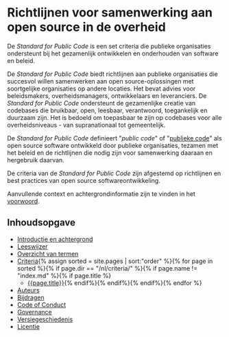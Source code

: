 
# Richtlijnen voor samenwerking aan open source in de overheid

De *Standard for Public Code* is een set criteria die publieke organisaties ondersteunt bij het gezamenlijk ontwikkelen en onderhouden van software en beleid.

De *Standard for Public Code* biedt richtlijnen aan publieke organisaties die succesvol willen samenwerken aan open source-oplossingen met soortgelijke organisaties op andere locaties. Het bevat advies voor beleidsmakers, overheidsmanagers, ontwikkelaars en leveranciers. De *Standard for Public Code* ondersteunt de gezamenlijke creatie van codebases die bruikbaar, open, leesbaar, verantwoord, toegankelijk en duurzaam zijn. Het is bedoeld om toepasbaar te zijn op codebases voor alle overheidsniveaus - van supranationaal tot gemeentelijk.

De *Standard for Public Code* definieert "*public code*" of "[publieke code](https://www.standardforpubliccode.org/glossary.html#public-code)" als open source software ontwikkeld door publieke organisaties, tezamen met het beleid en de richtlijnen die nodig zijn voor samenwerking daaraan en hergebruik daarvan.

De criteria van de *Standard for Public Code* zijn afgestemd op richtlijnen en best practices van open source softwareontwikkeling.

Aanvullende context en achtergrondinformatie zijn te vinden in het [voorwoord](foreword.md).

## Inhoudsopgave

* [Introductie en achtergrond](introduction.md)
* [Leeswijzer](readers-guide.md)
* [Overzicht van termen](glossary.md)
* [Criteria](criteria/){% assign sorted = site.pages | sort:"order" %}{% for page in sorted %}{% if page.dir == "/nl/criteria/" %}{% if page.name != "index.md" %}{% if page.title %}
  * [{{page.title}}]({{site.baseurl}}{{page.url}}){% endif%}{% endif%}{% endif%}{% endfor %}
* [Auteurs](AUTHORS.md)
* [Bijdragen](CONTRIBUTING.md)
* [Code of Conduct](CODE_OF_CONDUCT.md)
* [Governance](GOVERNANCE.md)
* [Versiegeschiedenis](CHANGELOG.md)
* [Licentie](LICENSE.md)
